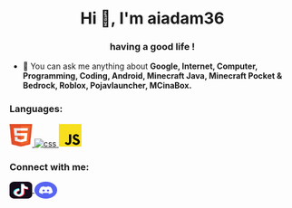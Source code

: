 <h1 align="center">Hi 👋, I'm aiadam36</h1>
<h3 align="center">having a good life !</h3>

- 💬 You can ask me anything about **Google, Internet, Computer, Programming, Coding, Android, Minecraft Java, Minecraft Pocket & Bedrock, Roblox, Pojavlauncher, MCinaBox.**

<h3 align="left">Languages:</h3>
<p align="left">
<a href="" target="_blank" rel="noreferrer"> <img src="https://raw.githubusercontent.com/aiadam36/aiadam36/main/icons/html-icon.svg" alt="html" width="40" height="40"/> </a>
<a href="" target="_blank" rel="noreferrer"> <img src="https://raw.githubusercontent.com/aiadam36/aiadam36/main/icons/css-icon.svg" alt="css" width="40" height="40"/> </a>
<a href="" target="_blank" rel="noreferrer"> <img src="https://raw.githubusercontent.com/aiadam36/aiadam36/main/icons/javascript-programming-language-icon.svg" alt="js" width="40" height="40"/> </a>
</p>
<h3 align="left">Connect with me:</h3>
<p align="left">
<a href="https://tiktok.com/@aiadam36" target="blank"><img align="center" src="https://raw.githubusercontent.com/aiadam36/aiadam36/main/icons/tiktok-app-icon.svg" alt="aiadam36" height="30" width="40" /> </a>
<a href="https://discord.com/invite/EDGxEHFZQh" target="blank"><img align="center" src="https://raw.githubusercontent.com/aiadam36/aiadam36/main/icons/discord-round-color-icon.svg" alt="aiadam36" height="30" width="40" /> </a>
</p>
